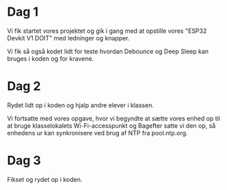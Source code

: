 # Dag 1

Vi fik startet vores projektet og gik i gang med at opstille vores "ESP32 Devkit V1 DOIT" med ledninger og knapper. 

Vi fik så også kodet lidt for teste hvordan Debounce og Deep Sleep kan bruges i koden og for kravene.

# Dag 2
Rydet lidt op i koden og hjalp andre elever i klassen.

Vi fortsatte med vores opgave, hvor vi begyndte at sætte vores enhed op til at bruge klasselokalets Wi-Fi-accesspunkt og Bagefter satte vi den op, så enhedens ur kan synkronisere ved brug af NTP fra pool.ntp.org.

# Dag 3
Fikset og rydet op i koden.